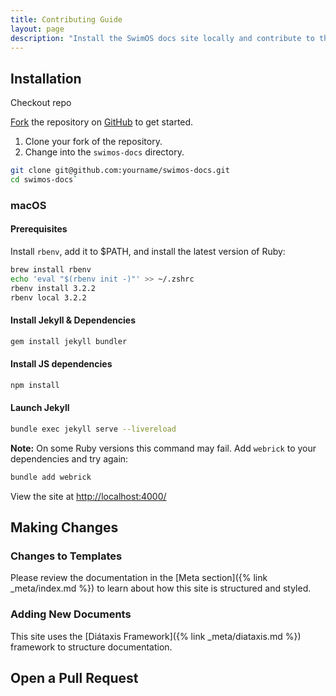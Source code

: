 ```yaml
---
title: Contributing Guide
layout: page
description: "Install the SwimOS docs site locally and contribute to the documentation project."
---
```


## Installation

Checkout repo

[Fork](https://github.com/swimos/swimos-docs/fork) the repository on [GitHub](https://github.com/swimos/swimos-docs) to get started.

1. Clone your fork of the repository.
2. Change into the `swimos-docs` directory.

```bash
git clone git@github.com:yourname/swimos-docs.git
cd swimos-docs`
```

### macOS

#### Prerequisites

Install `rbenv`, add it to $PATH, and install the latest version of Ruby:

```bash
brew install rbenv
echo 'eval "$(rbenv init -)"' >> ~/.zshrc
rbenv install 3.2.2
rbenv local 3.2.2
```

#### Install Jekyll & Dependencies

```bash
gem install jekyll bundler
```

#### Install JS dependencies

```bash
npm install
```

#### Launch Jekyll

```bash
bundle exec jekyll serve --livereload
```

**Note:** On some Ruby versions this command may fail. Add `webrick` to your dependencies and try again:

```bash
bundle add webrick
```

View the site at [http://localhost:4000/](http://localhost:4000/)

## Making Changes

### Changes to Templates

Please review the documentation in the [Meta section]({% link _meta/index.md %}) to learn about how this site is structured and styled.

### Adding New Documents

This site uses the [Diátaxis Framework]({% link _meta/diataxis.md %}) framework to structure documentation.

## Open a Pull Request

